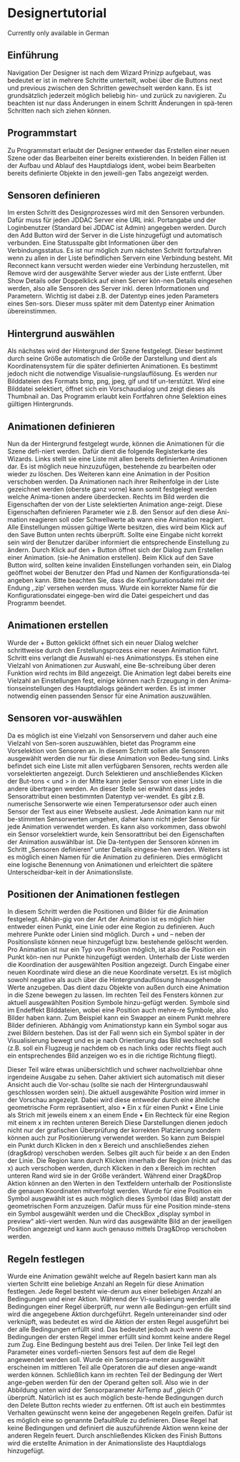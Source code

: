 # Designertutorial #
Currently only available in German

## Einführung ##

Navigation
Der Designer ist nach dem Wizard Prinizp aufgebaut, was bedeutet er ist in mehrere Schritte unterteilt, wobei über die Buttons next und previous zwischen den Schritten gewechselt werden kann. Es ist grundsätzlich jederzeit möglich beliebig hin- und zurück zu navigieren. Zu beachten ist nur dass Änderungen in einem Schritt Änderungen in spä-teren Schritten nach sich ziehen können.


## Programmstart ##

Zu Programmstart erlaubt der Designer entweder das Erstellen einer neuen Szene oder das Bearbeiten einer bereits existierenden. In beiden Fällen ist der Aufbau und Ablauf des Hauptdialogs ident, wobei beim Bearbeiten bereits definierte Objekte in den jeweili-gen Tabs angezeigt werden.

## Sensoren definieren ##

Im ersten Schritt des Designprozesses wird mit den Sensoren verbunden. Dafür muss für jeden JDDAC Server eine URL inkl. Portangabe und der Loginbenutzer (Standard bei JDDAC ist Admin) angegeben werden. Durch den Add Button wird der Server in die Liste hinzugefügt und automatisch verbunden. Eine Statusspalte gibt Informationen über den Verbindungsstatus. Es ist nur möglich zum nächsten Schritt fortzufahren wenn zu allen in der Liste befindlichen Servern eine Verbindung besteht. Mit Reconnect kann versucht werden wieder eine Verbindung herzustellen, mit Remove wird der ausgewählte Server wieder aus der Liste entfernt. Über Show Details oder Doppelklick auf einen Server kön-nen Details eingesehen werden, also alle Sensoren des Server inkl. deren Informationen und Parametern. Wichtig ist dabei z.B. der Datentyp eines jeden Parameters eines Sen-sors. Dieser muss später mit dem Datentyp einer Animation übereinstimmen.

## Hintergrund auswählen ##

Als nächstes wird der Hintergrund der Szene festgelegt. Dieser bestimmt durch seine Größe automatisch die Größe der Darstellung und dient als Koordinatensystem für die später definierten Animationen. Es bestimmt jedoch nicht die notwendige Visualisie-rungslauflösung. Es werden nur Bilddateien des Formats bmp, png, jpeg, gif und tif un-terstützt. Wird eine Bilddatei selektiert, öffnet sich ein Vorschaudialog und zeigt dieses als Thumbnail an. Das Programm erlaubt kein Fortfahren ohne Selektion eines gültigen Hintergrunds.

## Animationen definieren ##

Nun da der Hintergrund festgelegt wurde, können die Animationen für die Szene defi-niert werden. Dafür dient die folgende Registerkarte des Wizards. Links stellt sie eine Liste mit allen bereits definierten Animationen dar. Es ist möglich neue hinzuzufügen, bestehende zu bearbeiten oder wieder zu löschen. Des Weiteren kann eine Animation in der Position verschoben werden. Da Animationen nach ihrer Reihenfolge in der Liste gezeichnet werden (oberste ganz vorne) kann somit festgelegt werden welche Anima-tionen andere überdecken.
Rechts im Bild werden die Eigenschaften der von der Liste selektierten Animation ange-zeigt. Diese Eigenschaften definieren Parameter wie z.B. den Sensor auf den diese Ani-mation reagieren soll oder Schwellwerte ab wann eine Animation reagiert.
Alle Einstellungen müssen gültige Werte besitzen, dies wird beim Klick auf den Save Button unten rechts überprüft. Sollte eine Eingabe nicht korrekt sein wird der Benutzer darüber informiert die entsprechende Einstellung zu ändern.
Durch Klick auf den + Button öffnet sich der Dialog zum Erstellen einer Animation. (sie-he Animation erstellen).
Beim Klick auf den Save Button wird, sollten keine invaliden Einstellungen vorhanden sein, ein Dialog geöffnet wobei der Benutzer den Pfad und Namen der Konfigurationsda-tei angeben kann. Bitte beachten Sie, dass die Konfigurationsdatei mit der Endung ‚.zip’ versehen werden muss. Wurde ein korrekter Name für die Konfigurationsdatei eingege-ben wird die Datei gespeichert und das Programm beendet.

## Animationen erstellen ##

Wurde der + Button geklickt öffnet sich ein neuer Dialog welcher schrittweise durch den Erstellungsprozess einer neuen Animation führt. Schritt eins verlangt die Auswahl ei-nes Animationstyps. Es stehen eine Vielzahl von Animationen zur Auswahl, eine Be-schreibung über deren Funktion wird rechts im Bild angezeigt. Die Animation legt dabei bereits eine Vielzahl an Einstellungen fest, einige können nach Erzeugung in den Anima-tionseinstellungen des Hauptdialogs geändert werden. Es ist immer notwendig einen passenden Sensor für eine Animation auszuwählen.

## Sensoren vor-auswählen ##

Da es möglich ist eine Vielzahl von Sensorservern und daher auch eine Vielzahl von Sen-soren auszuwählen, bietet das Programm eine Vorselektion von Sensoren an. In diesem Schritt sollen alle Sensoren ausgewählt werden die nur für diese Animation von Bedeu-tung sind. Links befindet sich eine Liste mit allen verfügbaren Sensoren, rechts werden alle vorselektierten angezeigt. Durch Selektieren und anschließendes Klicken der But-tons < und > in der Mitte kann jeder Sensor von einer Liste in die andere übertragen werden.
An dieser Stelle sei erwähnt dass jedes Sensorattribut einen bestimmten Datentyp ver-wendet. Es gibt z.B. numerische Sensorwerte wie einen Temperatursensor oder auch einen Sensor der Text aus einer Webseite ausliest. Jede Animation kann nur mit be-stimmten Sensorwerten umgehen, daher kann nicht jeder Sensor für jede Animation verwendet werden. Es kann also vorkommen, dass obwohl ein Sensor vorselektiert wurde, kein Sensorattribut bei den Eigenschaften der Animation auswählbar ist. Die Da-tentypen der Sensoren können im Schritt „Sensoren definieren“ unter Details eingese-hen werden.
Weiters ist es möglich einen Namen für die Animation zu definieren. Dies ermöglicht eine logische Benennung von Animationen und erleichtert die spätere Unterscheidbar-keit in der Animationsliste.

## Positionen der Animationen festlegen ##

In diesem Schritt werden die Positionen und Bilder für die Animation festgelegt. Abhän-gig von der Art der Animation ist es möglich hier entweder einen Punkt, eine Linie oder eine Region zu definieren. Auch mehrere Punkte oder Linien sind möglich. Durch + und – neben der Positionsliste können neue hinzugefügt bzw. bestehende gelöscht werden. Pro Animation ist nur ein Typ von Position möglich, ist also die Position ein Punkt kön-nen nur Punkte hinzugefügt werden.
Unterhalb der Liste werden die Koordination der ausgewählten Position angezeigt. Durch Eingabe einer neuen Koordinate wird diese an die neue Koordinate versetzt. Es ist möglich sowohl negative als auch über die Hintergrundauflösung hinausgehende Werte anzugeben. Das dient dazu Objekte von außen durch eine Animation in die Szene bewegen zu lassen.
Im rechten Teil des Fensters können zur aktuell ausgewählten Position Symbole hinzu-gefügt werden. Symbole sind im Endeffekt Bilddateien, wobei eine Position auch mehre-re Symbole, also Bilder haben kann. Zum Beispiel kann ein Swapper an einem Punkt mehrere Bilder definieren. Abhängig vom Animationstyp kann ein Symbol sogar aus zwei Bildern bestehen. Das ist der Fall wenn sich ein Symbol später in der Visualisierung bewegt und es je nach Orientierung das Bild wechseln soll (z.B. soll ein Flugzeug je nachdem ob es nach links oder rechts fliegt auch ein entsprechendes Bild anzeigen wo es in die richtige Richtung fliegt).

Dieser Teil wäre etwas unübersichtlich und schwer nachvollziehbar ohne irgendeine Ausgabe zu sehen. Daher aktiviert sich automatisch mit dieser Ansicht auch die Vor-schau (sollte sie nach der Hintergrundauswahl geschlossen worden sein). Die aktuell ausgewählte Position wird immer in der Vorschau angezeigt. Dabei wird diese entweder durch eine ähnliche geometrische Form repräsentiert, also
•	Ein x für einen Punkt
•	Eine Linie als Strich mit jeweils einem x an einem Ende
•	Ein Rechteck für eine Region mit einem x im rechten unteren Bereich
Diese Darstellungen dienen jedoch nicht nur der grafischen Überprüfung der korrekten Platzierung sondern können auch zur Positionierung verwendet werden. So kann zum Beispiel ein Punkt durch Klicken in den x Bereich und anschließendes ziehen (drag&drop) verschoben werden. Selbes gilt auch für beide x an den Enden der Linie.
Die Region kann durch Klicken innerhalb der Region (nicht auf das x) auch verschoben werden, durch Klicken in den x Bereich im rechten unteren Rand wird sie in der Größe verändert.
Während einer Drag&Drop Aktion können an den Werten in den Textfeldern unterhalb der Positionsliste die genauen Koordinaten mitverfolgt werden.
Wurde für eine Position ein Symbol ausgewählt ist es auch möglich dieses Symbol (das Bild) anstatt der geometrischen Form anzuzeigen. Dafür muss für eine Position minde-stens ein Symbol ausgewählt werden und die CheckBox „display symbol in preview“ akti-viert werden. Nun wird das ausgewählte Bild an der jeweiligen Position angezeigt und kann auch genauso mittels Drag&Drop verschoben werden.

## Regeln festlegen ##

Wurde eine Animation gewählt welche auf Regeln basiert kann man als vierten Schritt eine beliebige Anzahl an Regeln für diese Animation festlegen. Jede Regel besteht wie-derum aus einer beliebigen Anzahl an Bedingungen und einer Aktion. Während der Vi-sualisierung werden alle Bedingungen einer Regel überprüft, nur wenn alle Bedingun-gen erfüllt sind wird die angegebene Aktion durchgeführt. Regeln untereinander sind oder verknüpft, was bedeutet es wird die Aktion der ersten Regel ausgeführt bei der alle Bedingungen erfüllt sind. Das bedeutet jedoch auch wenn die Bedingungen der ersten Regel immer erfüllt sind kommt keine andere Regel zum Zug.
Eine Bedingung besteht aus drei Teilen. Der linke Teil legt den Parameter eines vordefi-nierten Sensors fest auf dem die Regel angewendet werden soll. Wurde ein Sensorpara-meter ausgewählt erscheinen im mittleren Teil alle Operatoren die auf diesen ange-wandt werden können. Schließlich kann im rechten Teil der Bedingung der Wert ange-geben werden für den der Operand gelten soll. Also wie in der Abbildung unten wird der Sensorparameter AirTemp auf „gleich 0“ überprüft. Natürlich ist es auch möglich beste-hende Bedingungen durch den Delete Button rechts wieder zu entfernen.
Oft ist auch ein bestimmtes Verhalten gewünscht wenn keine der angegebenen Regeln greifen. Dafür ist es möglich eine so genannte DefaultRule zu definieren. Diese Regel hat keine Bedingungen und definiert die auszuführende Aktion wenn keine der anderen Regeln feuert.
Durch anschließendes Klicken des Finish Buttons wird die erstellte Animation in der Animationsliste des Hauptdialogs hinzugefügt.